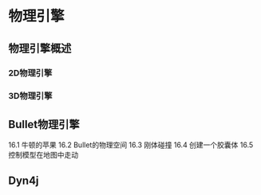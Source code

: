 # 物理引擎

## 物理引擎概述

### 2D物理引擎
### 3D物理引擎

## Bullet物理引擎
16.1 牛顿的苹果
16.2 Bullet的物理空间
16.3 刚体碰撞
16.4 创建一个胶囊体
16.5 控制模型在地图中走动
## Dyn4j

